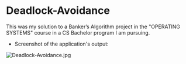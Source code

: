 # Deadlock-Avoidance

This was my solution to a Banker’s Algorithm project in the "OPERATING SYSTEMS" course in a CS Bachelor program I am pursuing.


 * Screenshot of the application's output:
 	 
![Deadlock-Avoidance.jpg](https://i.imgur.com/LugdByv.jpg)
